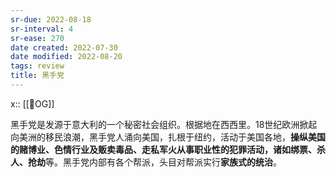 ```yaml
---
sr-due: 2022-08-18
sr-interval: 4
sr-ease: 270
date created: 2022-07-30
date modified: 2022-08-20
tags: review
title: 黑手党
---
```


x:: [[🐤OG]]

黑手党是发源于意大利的一个秘密社会组织。根据地在西西里。18世纪欧洲掀起向美洲的移民浪潮，黑手党人涌向美国，扎根于纽约，活动于美国各地，**操纵美国的赌博业、色情行业及贩卖毒品、走私军火从事职业性的犯罪活动，诸如绑票、杀人、抢劫**等。黑手党内部有各个帮派，头目对帮派实行**家族式的统治**。
